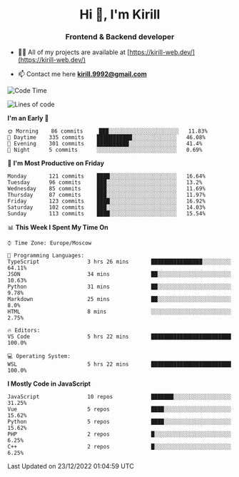 <h1 align="center">Hi 👋, I'm Kirill</h1>
<h3 align="center">Frontend & Backend developer</h3>

- 👨‍💻 All of my projects are available at [https://kirill-web.dev/](https://kirill-web.dev/)

- 📫 Contact me here **kirill.9992@gmail.com**











<!--START_SECTION:waka-->
![Code Time](http://img.shields.io/badge/Code%20Time-1%2C235%20hrs%2059%20mins-blue)

![Lines of code](https://img.shields.io/badge/From%20Hello%20World%20I%27ve%20Written-532%20Thousand%20lines%20of%20code-blue)

**I'm an Early 🐤** 

```text
🌞 Morning    86 commits     ███░░░░░░░░░░░░░░░░░░░░░░   11.83% 
🌆 Daytime    335 commits    ███████████░░░░░░░░░░░░░░   46.08% 
🌃 Evening    301 commits    ██████████░░░░░░░░░░░░░░░   41.4% 
🌙 Night      5 commits      ░░░░░░░░░░░░░░░░░░░░░░░░░   0.69%

```
📅 **I'm Most Productive on Friday** 

```text
Monday       121 commits    ████░░░░░░░░░░░░░░░░░░░░░   16.64% 
Tuesday      96 commits     ███░░░░░░░░░░░░░░░░░░░░░░   13.2% 
Wednesday    85 commits     ███░░░░░░░░░░░░░░░░░░░░░░   11.69% 
Thursday     87 commits     ███░░░░░░░░░░░░░░░░░░░░░░   11.97% 
Friday       123 commits    ████░░░░░░░░░░░░░░░░░░░░░   16.92% 
Saturday     102 commits    ███░░░░░░░░░░░░░░░░░░░░░░   14.03% 
Sunday       113 commits    ████░░░░░░░░░░░░░░░░░░░░░   15.54%

```


📊 **This Week I Spent My Time On** 

```text
⌚︎ Time Zone: Europe/Moscow

💬 Programming Languages: 
TypeScript               3 hrs 26 mins       ████████████████░░░░░░░░░   64.11% 
JSON                     34 mins             ██░░░░░░░░░░░░░░░░░░░░░░░   10.63% 
Python                   31 mins             ██░░░░░░░░░░░░░░░░░░░░░░░   9.78% 
Markdown                 25 mins             ██░░░░░░░░░░░░░░░░░░░░░░░   8.0% 
HTML                     8 mins              ░░░░░░░░░░░░░░░░░░░░░░░░░   2.75%

🔥 Editors: 
VS Code                  5 hrs 22 mins       █████████████████████████   100.0%

💻 Operating System: 
WSL                      5 hrs 22 mins       █████████████████████████   100.0%

```

**I Mostly Code in JavaScript** 

```text
JavaScript               10 repos            ███████░░░░░░░░░░░░░░░░░░   31.25% 
Vue                      5 repos             ████░░░░░░░░░░░░░░░░░░░░░   15.62% 
Python                   5 repos             ████░░░░░░░░░░░░░░░░░░░░░   15.62% 
PHP                      2 repos             █░░░░░░░░░░░░░░░░░░░░░░░░   6.25% 
C++                      2 repos             █░░░░░░░░░░░░░░░░░░░░░░░░   6.25%

```



 Last Updated on 23/12/2022 01:04:59 UTC
<!--END_SECTION:waka-->
